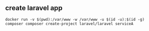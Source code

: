 ## create laravel app
```
docker run -v $(pwd):/var/www -w /var/www -u $(id -u):$(id -g) composer composer create-project laravel/laravel serviceA
```